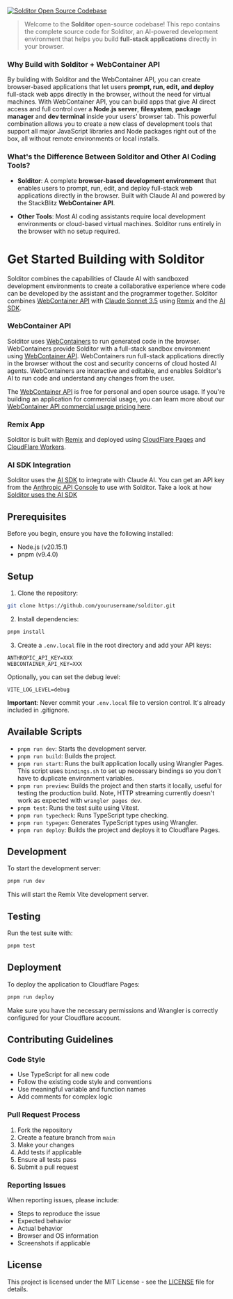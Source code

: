 [![Solditor Open Source Codebase](./public/social_preview_index.jpg)](https://solditor.dev)

> Welcome to the **Solditor** open-source codebase! This repo contains the complete source code for Solditor, an AI-powered development environment that helps you build **full-stack applications** directly in your browser.

### Why Build with Solditor + WebContainer API

By building with Solditor and the WebContainer API, you can create browser-based applications that let users **prompt, run, edit, and deploy** full-stack web apps directly in the browser, without the need for virtual machines. With WebContainer API, you can build apps that give AI direct access and full control over a **Node.js server**, **filesystem**, **package manager** and **dev terminal** inside your users' browser tab. This powerful combination allows you to create a new class of development tools that support all major JavaScript libraries and Node packages right out of the box, all without remote environments or local installs.

### What's the Difference Between Solditor and Other AI Coding Tools?

- **Solditor**: A complete **browser-based development environment** that enables users to prompt, run, edit, and deploy full-stack web applications directly in the browser. Built with Claude AI and powered by the StackBlitz **WebContainer API**.

- **Other Tools**: Most AI coding assistants require local development environments or cloud-based virtual machines. Solditor runs entirely in the browser with no setup required.

# Get Started Building with Solditor

Solditor combines the capabilities of Claude AI with sandboxed development environments to create a collaborative experience where code can be developed by the assistant and the programmer together. Solditor combines [WebContainer API](https://webcontainers.io/api) with [Claude Sonnet 3.5](https://www.anthropic.com/news/claude-3-5-sonnet) using [Remix](https://remix.run/) and the [AI SDK](https://sdk.vercel.ai/).

### WebContainer API

Solditor uses [WebContainers](https://webcontainers.io/) to run generated code in the browser. WebContainers provide Solditor with a full-stack sandbox environment using [WebContainer API](https://webcontainers.io/api). WebContainers run full-stack applications directly in the browser without the cost and security concerns of cloud hosted AI agents. WebContainers are interactive and editable, and enables Solditor's AI to run code and understand any changes from the user.

The [WebContainer API](https://webcontainers.io) is free for personal and open source usage. If you're building an application for commercial usage, you can learn more about our [WebContainer API commercial usage pricing here](https://stackblitz.com/pricing#webcontainer-api).

### Remix App

Solditor is built with [Remix](https://remix.run/) and deployed using [CloudFlare Pages](https://pages.cloudflare.com/) and [CloudFlare Workers](https://workers.cloudflare.com/).

### AI SDK Integration

Solditor uses the [AI SDK](https://github.com/vercel/ai) to integrate with Claude AI. You can get an API key from the [Anthropic API Console](https://console.anthropic.com/) to use with Solditor. Take a look at how [Solditor uses the AI SDK](https://github.com/yourusername/solditor/tree/main/app/lib/.server/llm)

## Prerequisites

Before you begin, ensure you have the following installed:

- Node.js (v20.15.1)
- pnpm (v9.4.0)

## Setup

1. Clone the repository:

```bash
git clone https://github.com/yourusername/solditor.git
```

2. Install dependencies:

```bash
pnpm install
```

3. Create a `.env.local` file in the root directory and add your API keys:

```
ANTHROPIC_API_KEY=XXX
WEBCONTAINER_API_KEY=XXX
```

Optionally, you can set the debug level:

```
VITE_LOG_LEVEL=debug
```

**Important**: Never commit your `.env.local` file to version control. It's already included in .gitignore.

## Available Scripts

- `pnpm run dev`: Starts the development server.
- `pnpm run build`: Builds the project.
- `pnpm run start`: Runs the built application locally using Wrangler Pages. This script uses `bindings.sh` to set up necessary bindings so you don't have to duplicate environment variables.
- `pnpm run preview`: Builds the project and then starts it locally, useful for testing the production build. Note, HTTP streaming currently doesn't work as expected with `wrangler pages dev`.
- `pnpm test`: Runs the test suite using Vitest.
- `pnpm run typecheck`: Runs TypeScript type checking.
- `pnpm run typegen`: Generates TypeScript types using Wrangler.
- `pnpm run deploy`: Builds the project and deploys it to Cloudflare Pages.

## Development

To start the development server:

```bash
pnpm run dev
```

This will start the Remix Vite development server.

## Testing

Run the test suite with:

```bash
pnpm test
```

## Deployment

To deploy the application to Cloudflare Pages:

```bash
pnpm run deploy
```

Make sure you have the necessary permissions and Wrangler is correctly configured for your Cloudflare account.

## Contributing Guidelines

### Code Style

- Use TypeScript for all new code
- Follow the existing code style and conventions
- Use meaningful variable and function names
- Add comments for complex logic

### Pull Request Process

1. Fork the repository
2. Create a feature branch from `main`
3. Make your changes
4. Add tests if applicable
5. Ensure all tests pass
6. Submit a pull request

### Reporting Issues

When reporting issues, please include:

- Steps to reproduce the issue
- Expected behavior
- Actual behavior
- Browser and OS information
- Screenshots if applicable

## License

This project is licensed under the MIT License - see the [LICENSE](LICENSE) file for details.
